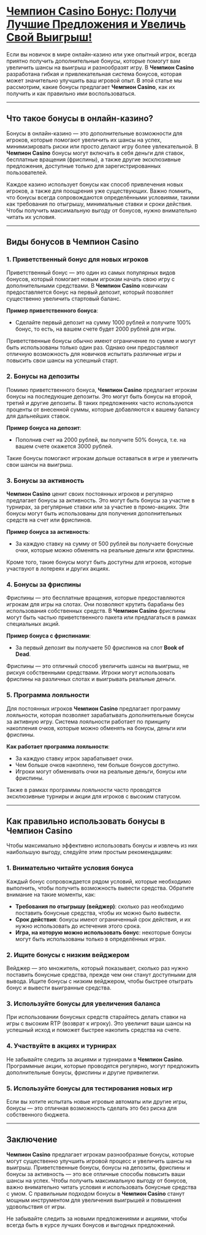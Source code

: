 # [Чемпион Casino Бонус: Получи Лучшие Предложения и Увеличь Свой Выигрыш!](https://temon-gter.cfd/go/lRq?p80412p304504pcc44t17455)

Если вы новичок в мире онлайн-казино или уже опытный игрок, всегда приятно получить дополнительные бонусы, которые помогут вам увеличить шансы на выигрыш и разнообразят игру. В **Чемпион Casino** разработана гибкая и привлекательная система бонусов, которая может значительно улучшить ваш игровой опыт. В этой статье мы рассмотрим, какие бонусы предлагает **Чемпион Casino**, как их получить и как правильно ими воспользоваться.

***

## Что такое бонусы в онлайн-казино?

Бонусы в онлайн-казино — это дополнительные возможности для игроков, которые помогают увеличить их шансы на успех, минимизировать риски или просто делают игру более увлекательной. В **Чемпион Casino** бонусы могут включать в себя деньги для ставок, бесплатные вращения (фриспины), а также другие эксклюзивные предложения, доступные только для зарегистрированных пользователей.

Каждое казино использует бонусы как способ привлечения новых игроков, а также для поощрения уже существующих. Важно помнить, что бонусы всегда сопровождаются определёнными условиями, такими как требования по отыгрышу, минимальные ставки и сроки действия. Чтобы получить максимальную выгоду от бонусов, нужно внимательно читать их условия.

***

## Виды бонусов в Чемпион Casino

### 1. Приветственный бонус для новых игроков

Приветственный бонус — это один из самых популярных видов бонусов, который помогает новым игрокам начать свою игру с дополнительными средствами. В **Чемпион Casino** новичкам предоставляется бонус на первый депозит, который позволяет существенно увеличить стартовый баланс.

**Пример приветственного бонуса**:

* Сделайте первый депозит на сумму 1000 рублей и получите 100% бонус, то есть, на вашем счете будет 2000 рублей для игры.

Приветственные бонусы обычно имеют ограничение по сумме и могут быть использованы только один раз. Однако они предоставляют отличную возможность для новичков испытать различные игры и повысить свои шансы на успешный старт.

### 2. Бонусы на депозиты

Помимо приветственного бонуса, **Чемпион Casino** предлагает игрокам бонусы на последующие депозиты. Это могут быть бонусы на второй, третий и другие депозиты. В таких предложениях часто используются проценты от внесенной суммы, которые добавляются к вашему балансу для дальнейших ставок.

**Пример бонуса на депозит**:

* Пополнив счет на 2000 рублей, вы получите 50% бонуса, т.е. на вашем счете окажется 3000 рублей.

Такие бонусы помогают игрокам дольше оставаться в игре и увеличить свои шансы на выигрыш.

### 3. Бонусы за активность

**Чемпион Casino** ценит своих постоянных игроков и регулярно предлагает бонусы за активность. Это могут быть бонусы за участие в турнирах, за регулярные ставки или за участие в промо-акциях. Эти бонусы могут быть использованы для получения дополнительных средств на счет или фриспинов.

**Пример бонуса за активность**:

* За каждую ставку на сумму от 500 рублей вы получаете бонусные очки, которые можно обменять на реальные деньги или фриспины.

Кроме того, такие бонусы могут быть доступны для игроков, которые участвуют в лотереях и других акциях.

### 4. Бонусы за фриспины

Фриспины — это бесплатные вращения, которые предоставляются игрокам для игры на слотах. Они позволяют крутить барабаны без использования собственных средств. В **Чемпион Casino** фриспины могут быть частью приветственного пакета или предлагаться в рамках специальных акций.

**Пример бонуса с фриспинами**:

* За первый депозит вы получаете 50 фриспинов на слот **Book of Dead**.

Фриспины — это отличный способ увеличить шансы на выигрыш, не рискуя собственными средствами. Игроки могут использовать фриспины на различных слотах и выигрывать реальные деньги.

### 5. Программа лояльности

Для постоянных игроков **Чемпион Casino** предлагает программу лояльности, которая позволяет зарабатывать дополнительные бонусы за активную игру. Система лояльности работает по принципу накопления очков, которые можно обменять на бонусы, деньги или фриспины.

**Как работает программа лояльности**:

* За каждую ставку игрок зарабатывает очки.
* Чем больше очков накоплено, тем больше бонусов доступно.
* Игроки могут обменивать очки на реальные деньги, бонусы или фриспины.

Также в рамках программы лояльности часто проводятся эксклюзивные турниры и акции для игроков с высоким статусом.

***

## Как правильно использовать бонусы в Чемпион Casino

Чтобы максимально эффективно использовать бонусы и извлечь из них наибольшую выгоду, следуйте этим простым рекомендациям:

### 1. Внимательно читайте условия бонуса

Каждый бонус сопровождается рядом условий, которые необходимо выполнить, чтобы получить возможность вывести средства. Обратите внимание на такие моменты, как:

* **Требования по отыгрышу (вейджер)**: сколько раз необходимо поставить бонусные средства, чтобы их можно было вывести.
* **Срок действия**: бонусы имеют ограниченный срок действия, и их нужно использовать до истечения этого срока.
* **Игра, на которую можно использовать бонус**: некоторые бонусы могут быть использованы только в определённых играх.

### 2. Ищите бонусы с низким вейджером

Вейджер — это множитель, который показывает, сколько раз нужно поставить бонусные средства, прежде чем они станут доступными для вывода. Ищите бонусы с низким вейджером, чтобы быстрее отыграть бонус и вывести выигранные средства.

### 3. Используйте бонусы для увеличения баланса

При использовании бонусных средств старайтесь делать ставки на игры с высоким RTP (возврат к игроку). Это увеличит ваши шансы на успешный исход и поможет быстрее накопить средства на счете.

### 4. Участвуйте в акциях и турнирах

Не забывайте следить за акциями и турнирами в **Чемпион Casino**. Программные акции, которые проводятся регулярно, могут предложить дополнительные бонусы, фриспины и другие привилегии.

### 5. Используйте бонусы для тестирования новых игр

Если вы хотите испытать новые игровые автоматы или другие игры, бонусы — это отличная возможность сделать это без риска для собственного бюджета.

***

## Заключение

**Чемпион Casino** предлагает игрокам разнообразные бонусы, которые могут существенно улучшить игровой процесс и увеличить шансы на выигрыш. Приветственные бонусы, бонусы на депозиты, фриспины и бонусы за активность — это все отличные способы повысить ваши шансы на успех. Чтобы получить максимальную выгоду от бонусов, важно внимательно читать условия и использовать бонусные средства с умом. С правильным подходом бонусы в **Чемпион Casino** станут мощным инструментом для увеличения выигрышей и повышения удовольствия от игры.

Не забывайте следить за новыми предложениями и акциями, чтобы всегда быть в курсе лучших бонусов и выгодных предложений.
